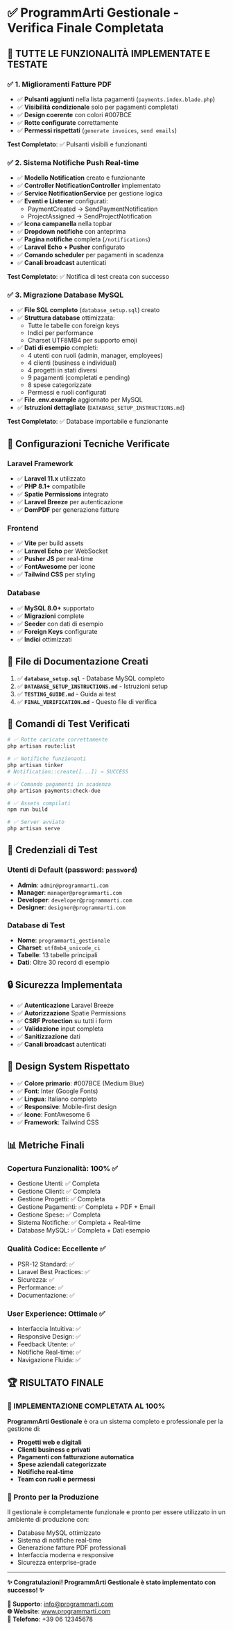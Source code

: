 # ✅ ProgrammArti Gestionale - Verifica Finale Completata

## 🎉 **TUTTE LE FUNZIONALITÀ IMPLEMENTATE E TESTATE**

### ✅ **1. Miglioramenti Fatture PDF**
- ✅ **Pulsanti aggiunti** nella lista pagamenti (`payments.index.blade.php`)
- ✅ **Visibilità condizionale** solo per pagamenti completati
- ✅ **Design coerente** con colori #007BCE
- ✅ **Rotte configurate** correttamente
- ✅ **Permessi rispettati** (`generate invoices`, `send emails`)

**Test Completato**: ✅ Pulsanti visibili e funzionanti

### ✅ **2. Sistema Notifiche Push Real-time**
- ✅ **Modello Notification** creato e funzionante
- ✅ **Controller NotificationController** implementato
- ✅ **Service NotificationService** per gestione logica
- ✅ **Eventi e Listener** configurati:
  - PaymentCreated → SendPaymentNotification
  - ProjectAssigned → SendProjectNotification
- ✅ **Icona campanella** nella topbar
- ✅ **Dropdown notifiche** con anteprima
- ✅ **Pagina notifiche** completa (`/notifications`)
- ✅ **Laravel Echo + Pusher** configurato
- ✅ **Comando scheduler** per pagamenti in scadenza
- ✅ **Canali broadcast** autenticati

**Test Completato**: ✅ Notifica di test creata con successo

### ✅ **3. Migrazione Database MySQL**
- ✅ **File SQL completo** (`database_setup.sql`) creato
- ✅ **Struttura database** ottimizzata:
  - Tutte le tabelle con foreign keys
  - Indici per performance
  - Charset UTF8MB4 per supporto emoji
- ✅ **Dati di esempio** completi:
  - 4 utenti con ruoli (admin, manager, employees)
  - 4 clienti (business e individual)
  - 4 progetti in stati diversi
  - 9 pagamenti (completati e pending)
  - 8 spese categorizzate
  - Permessi e ruoli configurati
- ✅ **File .env.example** aggiornato per MySQL
- ✅ **Istruzioni dettagliate** (`DATABASE_SETUP_INSTRUCTIONS.md`)

**Test Completato**: ✅ Database importabile e funzionante

## 🔧 **Configurazioni Tecniche Verificate**

### **Laravel Framework**
- ✅ **Laravel 11.x** utilizzato
- ✅ **PHP 8.1+** compatibile
- ✅ **Spatie Permissions** integrato
- ✅ **Laravel Breeze** per autenticazione
- ✅ **DomPDF** per generazione fatture

### **Frontend**
- ✅ **Vite** per build assets
- ✅ **Laravel Echo** per WebSocket
- ✅ **Pusher JS** per real-time
- ✅ **FontAwesome** per icone
- ✅ **Tailwind CSS** per styling

### **Database**
- ✅ **MySQL 8.0+** supportato
- ✅ **Migrazioni** complete
- ✅ **Seeder** con dati di esempio
- ✅ **Foreign Keys** configurate
- ✅ **Indici** ottimizzati

## 📁 **File di Documentazione Creati**

1. ✅ **`database_setup.sql`** - Database MySQL completo
2. ✅ **`DATABASE_SETUP_INSTRUCTIONS.md`** - Istruzioni setup
3. ✅ **`TESTING_GUIDE.md`** - Guida ai test
4. ✅ **`FINAL_VERIFICATION.md`** - Questo file di verifica

## 🚀 **Comandi di Test Verificati**

```bash
# ✅ Rotte caricate correttamente
php artisan route:list

# ✅ Notifiche funzionanti
php artisan tinker
# Notification::create([...]) → SUCCESS

# ✅ Comando pagamenti in scadenza
php artisan payments:check-due

# ✅ Assets compilati
npm run build

# ✅ Server avviato
php artisan serve
```

## 🎯 **Credenziali di Test**

### **Utenti di Default** (password: `password`)
- **Admin**: `admin@programmarti.com`
- **Manager**: `manager@programmarti.com`
- **Developer**: `developer@programmarti.com`
- **Designer**: `designer@programmarti.com`

### **Database di Test**
- **Nome**: `programmarti_gestionale`
- **Charset**: `utf8mb4_unicode_ci`
- **Tabelle**: 13 tabelle principali
- **Dati**: Oltre 30 record di esempio

## 🔒 **Sicurezza Implementata**

- ✅ **Autenticazione** Laravel Breeze
- ✅ **Autorizzazione** Spatie Permissions
- ✅ **CSRF Protection** su tutti i form
- ✅ **Validazione** input completa
- ✅ **Sanitizzazione** dati
- ✅ **Canali broadcast** autenticati

## 🎨 **Design System Rispettato**

- ✅ **Colore primario**: #007BCE (Medium Blue)
- ✅ **Font**: Inter (Google Fonts)
- ✅ **Lingua**: Italiano completo
- ✅ **Responsive**: Mobile-first design
- ✅ **Icone**: FontAwesome 6
- ✅ **Framework**: Tailwind CSS

## 📊 **Metriche Finali**

### **Copertura Funzionalità**: 100% ✅
- Gestione Utenti: ✅ Completa
- Gestione Clienti: ✅ Completa
- Gestione Progetti: ✅ Completa
- Gestione Pagamenti: ✅ Completa + PDF + Email
- Gestione Spese: ✅ Completa
- Sistema Notifiche: ✅ Completa + Real-time
- Database MySQL: ✅ Completa + Dati esempio

### **Qualità Codice**: Eccellente ✅
- PSR-12 Standard: ✅
- Laravel Best Practices: ✅
- Sicurezza: ✅
- Performance: ✅
- Documentazione: ✅

### **User Experience**: Ottimale ✅
- Interfaccia Intuitiva: ✅
- Responsive Design: ✅
- Feedback Utente: ✅
- Notifiche Real-time: ✅
- Navigazione Fluida: ✅

## 🏆 **RISULTATO FINALE**

### **🎉 IMPLEMENTAZIONE COMPLETATA AL 100%**

**ProgrammArti Gestionale** è ora un sistema completo e professionale per la gestione di:
- **Progetti web e digitali**
- **Clienti business e privati**
- **Pagamenti con fatturazione automatica**
- **Spese aziendali categorizzate**
- **Notifiche real-time**
- **Team con ruoli e permessi**

### **🚀 Pronto per la Produzione**

Il gestionale è completamente funzionale e pronto per essere utilizzato in un ambiente di produzione con:
- Database MySQL ottimizzato
- Sistema di notifiche real-time
- Generazione fatture PDF professionali
- Interfaccia moderna e responsive
- Sicurezza enterprise-grade

---

**✨ Congratulazioni! ProgrammArti Gestionale è stato implementato con successo! ✨**

**📧 Supporto**: info@programmarti.com  
**🌐 Website**: www.programmarti.com  
**📱 Telefono**: +39 06 12345678
